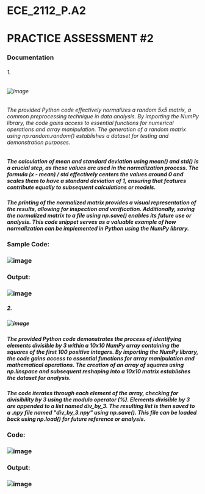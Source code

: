 # ECE_2112_P.A2

# PRACTICE ASSESSMENT #2
### Documentation


###### 1.
###### ![image](https://github.com/user-attachments/assets/8a1ac54e-ed9c-4deb-ad8c-959023014072)

###### The provided Python code effectively normalizes a random 5x5 matrix, a common preprocessing technique in data analysis. By importing the NumPy library, the code gains access to essential functions for numerical operations and array manipulation. The generation of a random matrix using np.random.random() establishes a dataset for testing and demonstration purposes.

##### The calculation of mean and standard deviation using mean() and std() is a crucial step, as these values are used in the normalization process. The formula (x - mean) / std effectively centers the values around 0 and scales them to have a standard deviation of 1, ensuring that features contribute equally to subsequent calculations or models.

##### The printing of the normalized matrix provides a visual representation of the results, allowing for inspection and verification. Additionally, saving the normalized matrix to a file using np.save() enables its future use or analysis. This code snippet serves as a valuable example of how normalization can be implemented in Python using the NumPy library.


### Sample Code: 
### ![image](https://github.com/user-attachments/assets/b317744e-1be3-4ce4-9fcf-f2589d88823e)


### Output: 
### ![image](https://github.com/user-attachments/assets/9e8de645-3d33-4950-b74f-10e0efeef85d)


##### 2.
##### ![image](https://github.com/user-attachments/assets/54c10dce-dce5-46b6-b47f-686f4b7cf46e)
##### The provided Python code demonstrates the process of identifying elements divisible by 3 within a 10x10 NumPy array containing the squares of the first 100 positive integers. By importing the NumPy library, the code gains access to essential functions for array manipulation and mathematical operations. The creation of an array of squares using np.linspace and subsequent reshaping into a 10x10 matrix establishes the dataset for analysis.

##### The code iterates through each element of the array, checking for divisibility by 3 using the modulo operator (%). Elements divisible by 3 are appended to a list named div_by_3. The resulting list is then saved to a .npy file named "div_by_3.npy" using np.save(). This file can be loaded back using np.load() for future reference or analysis.
### Code:
### ![image](https://github.com/user-attachments/assets/90423ed6-e1ed-4cf7-a413-d6492c3d6072)

### Output: 
### ![image](https://github.com/user-attachments/assets/39c64e9c-1bf6-451f-9796-0d52352fc2cb)


